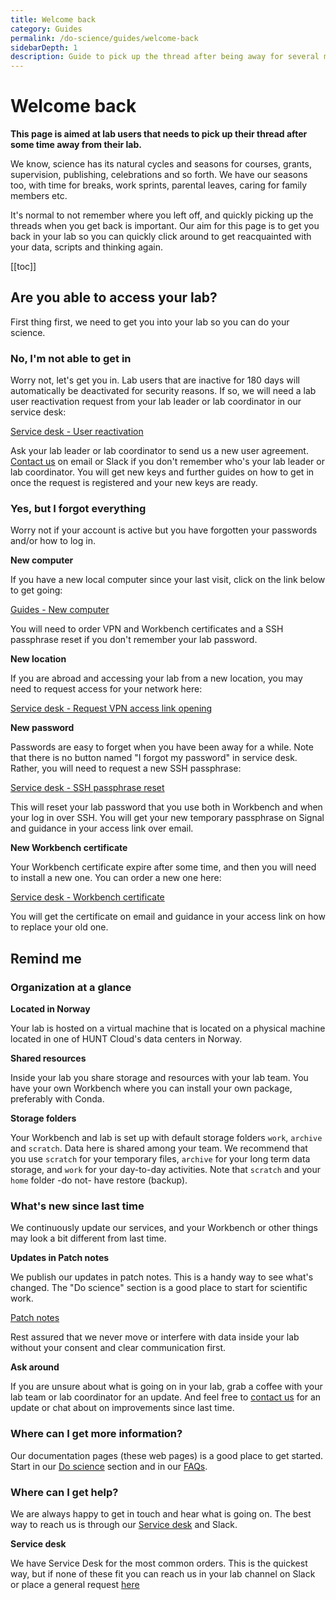 ```yaml
---
title: Welcome back
category: Guides
permalink: /do-science/guides/welcome-back
sidebarDepth: 1
description: Guide to pick up the thread after being away for several months.
---
```


# Welcome back

**This page is aimed at lab users that needs to pick up their thread after some time away from their lab.**

We know, science has its natural cycles and seasons for courses, grants, supervision, publishing, celebrations and so forth. We have our seasons too, with time for breaks, work sprints, parental leaves, caring for family members etc. 

It's normal to not remember where you left off, and quickly picking up the threads when you get back is important. Our aim for this page is to get you back in your lab so you can quickly click around to get reacquainted with your data, scripts and thinking again.

[[toc]]


## Are you able to access your lab?

First thing first, we need to get you into your lab so you can do your science. 

### No, I'm not able to get in

Worry not, let's get you in. Lab users that are inactive for 180 days will automatically be deactivated for security reasons. If so, we will need a lab user reactivation request from your lab leader or lab coordinator in our service desk:

[Service desk - User reactivation](/administer-science/service-desk/lab-orders/#reactivate-lab-user)

Ask your lab leader or lab coordinator to send us a new user agreement. [Contact us](/contact) on email or Slack if you don't remember who's your lab leader or lab coordinator. You will get new keys and further guides on how to get in once the request is registered and your new keys are ready. 

### Yes, but I forgot everything

Worry not if your account is active but you have forgotten your passwords and/or how to log in. 

**New computer**

If you have a new local computer since your last visit, click on the link below to get going:

[Guides - New computer](/do-science/guides/new-computer/) 

You will need to order VPN and Workbench certificates and a SSH passphrase reset if you don't remember your lab password.

**New location**

If you are abroad and accessing your lab from a new location, you may need to request access for your network here: 

[Service desk - Request VPN access link opening](/do-science/service-desk/#vpn-access-list)


**New password**

Passwords are easy to forget when you have been away for a while. Note that there is no button named "I forgot my password" in service desk. Rather, you will need to request a new SSH passphrase: 

[Service desk - SSH passphrase reset](/do-science/service-desk/#ssh-passphrase-reset)


This will reset your lab password that you use both in Workbench and when your log in over SSH. You will get your new temporary passphrase on Signal and guidance in your access link over email. 


**New Workbench certificate**

Your Workbench certificate expire after some time, and then you will need to install a new one. You can order a new one here: 

[Service desk - Workbench certificate](/do-science/service-desk/#hunt-workbench-reissue)

You will get the certificate on email and guidance in your access link on how to replace your old one.


## Remind me

### Organization at a glance

**Located in Norway**

Your lab is hosted on a virtual machine that is located on a physical machine located in one of HUNT Cloud's data centers in Norway. 

**Shared resources**

Inside your lab you share storage and resources with your lab team. You have your own Workbench where you can install your own package, preferably with Conda.

**Storage folders**

Your Workbench and lab is set up with default storage folders `work`, `archive` and `scratch`. Data here is shared among your team. We recommend that you use `scratch` for your temporary files, `archive` for your long term data storage, and `work` for your day-to-day activities. Note that `scratch` and your `home` folder -do not- have restore (backup). 

### What's new since last time

We continuously update our services, and your Workbench or other things may look a bit different from last time. 

**Updates in Patch notes**

We publish our updates in patch notes. This is a handy way to see what's changed. The "Do science" section is a good place to start for scientific work.

[Patch notes](/administer-science/patch-notes/#patch-notes)

Rest assured that we never move or interfere with data inside your lab without your consent and clear communication first.

**Ask around**

If you are unsure about what is going on in your lab, grab a coffee with your lab team or lab coordinator for an update. And feel free to [contact us](/contact) for an update or chat about on improvements since last time.


### Where can I get more information?

Our documentation pages (these web pages) is a good place to get started. Start in our [Do science](/do-science) section and in our [FAQs](/do-science/faq).

### Where can I get help?

We are always happy to get in touch and hear what is going on. The best way to reach us is through our [Service desk](/do-science/service-desk/#service-desk-for-lab-users) and Slack.

**Service desk**

We have Service Desk for the most common orders. This is the quickest way, but if none of these fit you can reach us in your lab channel on Slack or place a general request [here](/do-science/service-desk/#general-service-request)





